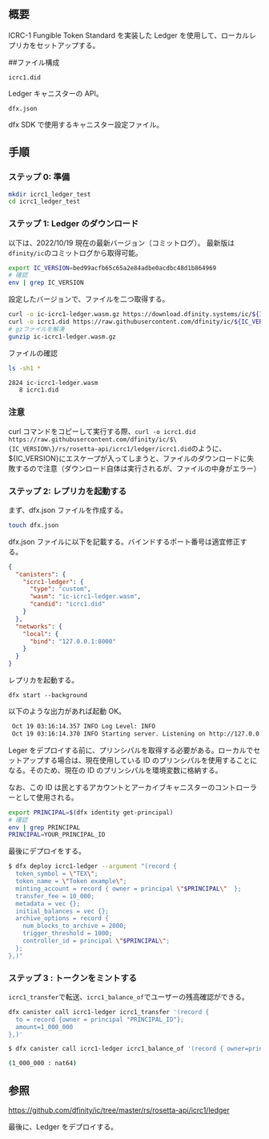 ## 概要

ICRC-1 Fungible Token Standard を実装した Ledger を使用して、ローカルレプリカをセットアップする。

##ファイル構成

`icrc1.did`

Ledger キャニスターの API。

`dfx.json`

dfx SDK で使用するキャニスター設定ファイル。

## 手順

### ステップ 0: 準備

```bash
mkdir icrc1_ledger_test
cd icrc1_ledger_test
```

### ステップ 1: Ledger のダウンロード

以下は、2022/10/19 現在の最新バージョン（コミットログ）。
最新版は`dfinity/ic`のコミットログから取得可能。

```bash
export IC_VERSION=bed99acfb65c65a2e84adbe0acdbc48d1b864969
# 確認
env | grep IC_VERSION
```

設定したバージョンで、ファイルを二つ取得する。

```bash
curl -o ic-icrc1-ledger.wasm.gz https://download.dfinity.systems/ic/${IC_VERSION}/canisters/ic-icrc1-ledger.wasm.gz
curl -o icrc1.did https://raw.githubusercontent.com/dfinity/ic/${IC_VERSION}/rs/rosetta-api/icrc1/ledger/icrc1.did
# gzファイルを解凍
gunzip ic-icrc1-ledger.wasm.gz
```

ファイルの確認

```bash
ls -sh1 *

2824 ic-icrc1-ledger.wasm
   8 icrc1.did
```

### 注意

curl コマンドをコピーして実行する際、`curl -o icrc1.did https://raw.githubusercontent.com/dfinity/ic/$\{IC_VERSION\}/rs/rosetta-api/icrc1/ledger/icrc1.did`のように、${IC_VERSION}にエスケープが入ってしまうと、ファイルのダウンロードに失敗するので注意（ダウンロード自体は実行されるが、ファイルの中身がエラー）

### ステップ 2: レプリカを起動する

まず、dfx.json ファイルを作成する。

```bash
touch dfx.json
```

dfx.json ファイルに以下を記載する。バインドするポート番号は適宜修正する。

```json
{
  "canisters": {
    "icrc1-ledger": {
      "type": "custom",
      "wasm": "ic-icrc1-ledger.wasm",
      "candid": "icrc1.did"
    }
  },
  "networks": {
    "local": {
      "bind": "127.0.0.1:8000"
    }
  }
}
```

レプリカを起動する。

```
dfx start --background
```

以下のような出力があれば起動 OK。

```bash
 Oct 19 03:16:14.357 INFO Log Level: INFO
 Oct 19 03:16:14.370 INFO Starting server. Listening on http://127.0.0.1:8000/
```

Leger をデプロイする前に、プリンシパルを取得する必要がある。ローカルでセットアップする場合は、現在使用している ID のプリンシパルを使用することになる。そのため、現在の ID のプリンシパルを環境変数に格納する。

なお、この ID は民とするアカウントとアーカイブキャニスターのコントローラーとして使用される。

```bash
export PRINCIPAL=$(dfx identity get-principal)
# 確認
env | grep PRINCIPAL
PRINCIPAL=YOUR_PRINCIPAL_ID
```

最後にデプロイをする。

```bash
$ dfx deploy icrc1-ledger --argument "(record {
  token_symbol = \"TEX\";
  token_name = \"Token example\";
  minting_account = record { owner = principal \"$PRINCIPAL\"  };
  transfer_fee = 10_000;
  metadata = vec {};
  initial_balances = vec {};
  archive_options = record {
    num_blocks_to_archive = 2000;
    trigger_threshold = 1000;
    controller_id = principal \"$PRINCIPAL\";
  };
},)"
```

### ステップ 3 : トークンをミントする

`icrc1_transfer`で転送、`icrc1_balance_of`でユーザーの残高確認ができる。

```bash
dfx canister call icrc1-ledger icrc1_transfer '(record {
  to = record {owner = principal "PRINCIPAL_ID"};
  amount=1_000_000
},)'
```

```bash
$ dfx canister call icrc1-ledger icrc1_balance_of '(record { owner=principal "PRINCIPAL_ID" },)'

(1_000_000 : nat64)
```

## 参照

https://github.com/dfinity/ic/tree/master/rs/rosetta-api/icrc1/ledger

最後に、Ledger をデプロイする。
